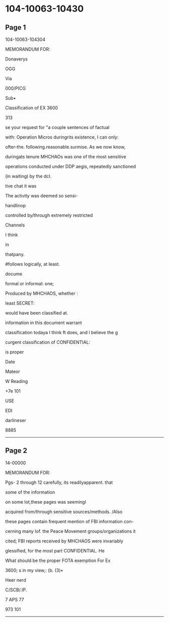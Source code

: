 # 104-10063-10430

## Page 1

104-10063-104304

MEMORANDUM FOR:

Donaverys

OGG

Via

000/PICG

Sub•

Classification of EX 3600

313

se your request for "a couple sentences of factual

with: Operation Micros duringrits existence, I can only:

ofter-the. following.reasonable.surmise. As we now know,

duringats tenure MHCHAOs was one of the most sensitive

operations conducted under DDP aegis, repeatedly sanctioned

(in waiting) by the dcI.

tive chat it was

The activity was deemed so sensi-

handlinop

controlled by/through extremely restricted

Channels

I think

in

thatpany.

#follows logically, at least.

docume

formal or informal: one;

Produced by MHCHAOS, whether :

least SECRET:

would have been classified at.

information in this document warrant

classification todaya I think ft does, and I believe the g

curgent classification of CONFIDENTIAL:

is proper

Date

Mateor

W Reading

+7e 101

USE

EDI

darlineser

8885

---

## Page 2

14-00000

MEMORANDUM FOR:

Pgs- 2 through 12 carefully, its readilyapparent. that

some of the information

on some lot,these pages was seemingl

acquired from/through sensitive sources/methods. /Also

these pages contain frequent mention of FBI information con-

cerning many lof. the Peace Movement groups/organizations it

cited; FBI reports received by MHCHAOS were invariably

glessified, for the most part CONFIDENTIAL. He

What should be the proper FOTA exemption For Ex

3600; s in my view,: (b. (3)•

Heer nerd

C/SCB/.IP.

7 APS 77

973 101

---

